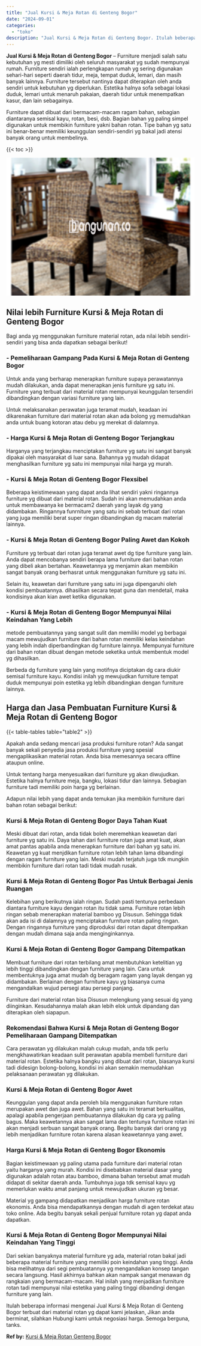 ```yaml
---
title: "Jual Kursi & Meja Rotan di Genteng Bogor"
date: "2024-09-01"
categories: 
  - "toko"
description: "Jual Kursi & Meja Rotan di Genteng Bogor. Itulah beberapa informasi mengenai Jual Kursi & Meja Rotan di Genteng Bogor terbuat dari material rotan yg dapat ka..."
---
```


**Jual Kursi & Meja Rotan di Genteng Bogor** – Furniture menjadi salah satu kebutuhan yg mesti dimiliki oleh seluruh masyarakat yg sudah mempunyai rumah. Furniture sendiri ialah perlengkapan rumah yg sering digunakan sehari-hari seperti daerah tidur, meja, tempat duduk, lemari, dan masih banyak lainnya. Furniture tersebut nantinya dapat diterapkan oleh anda sendiri untuk kebutuhan yg diperlukan. Estetika halnya sofa sebagai lokasi duduk, lemari untuk menaruh pakaian, daerah tidur untuk menempatkan kasur, dan lain sebagainya.

Furniture dapat dibuat dari bermacam-macam ragam bahan, sebagian diantaranya semisal kayu, rotan, besi, dsb. Bagian bahan yg paling simpel digunakan untuk membikin furniture yakni bahan rotan. Tipe bahan yg satu ini benar-benar memiliki keunggulan sendiri-sendiri yg bakal jadi atensi banyak orang untuk membelinya.

{{< toc >}}

![Jual Kursi & Meja Rotan di Genteng Bogor](/images/kursi-meja-rotan-murah01.png)

## Nilai lebih Furniture Kursi & Meja Rotan di Genteng Bogor

Bagi anda yg menggunakan furniture material rotan, ada nilai lebih sendiri-sendiri yang bisa anda dapatkan sebagai berikut!

### \- Pemeliharaan Gampang Pada Kursi & Meja Rotan di Genteng Bogor

Untuk anda yang berharap menerapkan furniture supaya perawatannya mudah dilakukan, anda dapat menerapkan jenis furniture yg satu ini. Furniture yang terbuat dari material rotan mempunyai keunggulan tersendiri dibandingkan dengan variasi furniture yang lain.

Untuk melaksanakan perawatan juga teramat mudah, keadaan ini dikarenakan furniture dari material rotan akan ada bolong yg memudahkan anda untuk buang kotoran atau debu yg merekat di dalamnya.

### \- Harga Kursi & Meja Rotan di Genteng Bogor Terjangkau

Harganya yang terjangkau menciptakan furniture yg satu ini sangat banyak dipakai oleh masyarakat di luar sana. Bahannya yg mudah didapat menghasilkan furniture yg satu ini mempunyai nilai harga yg murah.

### \- Kursi & Meja Rotan di Genteng Bogor Flexsibel

Beberapa keistimewaan yang dapat anda lihat sendiri yakni ringannya furniture yg dibuat dari material rotan. Sudah ini akan memudahkan anda untuk membawanya ke bermacam2 daerah yang layak dg yang didambakan. Ringannya funrniture yang satu ini sebab terbuat dari rotan yang juga memiliki berat super ringan dibandingkan dg macam material lainnya.

### \- Kursi & Meja Rotan di Genteng Bogor Paling Awet dan Kokoh

Furniture yg terbuat dari rotan juga teramat awet dg tipe furniture yang lain. Anda dapat mencobanya sendiri berapa lama furniture dari bahan rotan yang dibeli akan bertahan. Keawetannya yg menjamin akan membikin sangat banyak orang berhasrat untuk menggunakan furniture yg satu ini.

Selain itu, keawetan dari furniture yang satu ini juga dipengaruhi oleh kondisi pembuatannya. dihasilkan secara tepat guna dan mendetail, maka kondisinya akan kian awet ketika digunakan.

### \- Kursi & Meja Rotan di Genteng Bogor Mempunyai Nilai Keindahan Yang Lebih

metode pembuatannya yang sangat sulit dan memiliki model yg berbagai macam mewujudkan furniture dari bahan rotan memiliki kelas keindahan yang lebih indah diperbandingkan dg furniture lainnya. Mempunyai furniture dari bahan rotan dibuat dengan metode seketika untuk membentuk model yg dihasilkan.

Berbeda dg furniture yang lain yang motifnya diciptakan dg cara diukir semisal furniture kayu. Kondisi inilah yg mewujudkan furniture tempat duduk mempunyai poin estetika yg lebih dibandingkan dengan furniture lainnya.

## Harga dan Jasa Pembuatan Furniture Kursi & Meja Rotan di Genteng Bogor

{{< table-tables table="table2" >}}

Apakah anda sedang mencari jasa produksi furniture rotan? Ada sangat banyak sekali penyedia jasa produksi furniture yang spesial mengaplikasikan material rotan. Anda bisa memesannya secara offline ataupun online.

Untuk tentang harga menyesuaikan dari furniture yg akan diwujudkan. Estetika halnya furniture meja, bangku, lokasi tidur dan lainnya. Sebagian furniture tadi memiliki poin harga yg berlainan.

Adapun nilai lebih yang dapat anda temukan jika membikin furniture dari bahan rotan sebagai berikut:

### Kursi & Meja Rotan di Genteng Bogor Daya Tahan Kuat

Meski dibuat dari rotan, anda tidak boleh meremehkan keawetan dari furniture yg satu ini. Daya tahan dari furniture rotan juga amat kuat, akan amat pantas apabila anda menerapkan furniture dari bahan yg satu ini. Keawetan yg kuat menjdikan furniture rotan lebih tahan lama dibandingi dengan ragam furniture yang lain. Meski mudah terjatuh juga tdk mungkin membikin furniture dari rotan tadi tidak mudah rusak.

### Kursi & Meja Rotan di Genteng Bogor Pas Untuk Berbagai Jenis Ruangan

Kelebihan yang berikutnya ialah ringan. Sudah pasti tentunya perbedaan diantara furniture kayu dengan rotan itu tidak sama. Furniture rotan lebih ringan sebab menerapkan material bamboo yg Disusun. Sehingga tidak akan ada isi di dalamnya yg menciptakan furniture rotan paling ringan. Dengan ringannya furniture yang diproduksi dari rotan dapat ditempatkan dengan mudah dimana saja anda menginginkannya.

### Kursi & Meja Rotan di Genteng Bogor Gampang Ditempatkan

Membuat furniture dari rotan terbilang amat membutuhkan ketelitian yg lebih tinggi dibandingkan dengan furniture yang lain. Cara untuk membentuknya juga amat mudah dg beragam ragam yang layak dengan yg didambakan. Berlainan dengan furniture kayu yg biasanya cuma mengandalkan wujud persegi atau persegi panjang.

Furniture dari material rotan bisa Disusun melengkung yang sesuai dg yang diinginkan. Kesudahannya malah akan lebih elok untuk dipandang dan diterapkan oleh siapapun.

### Rekomendasi Bahwa Kursi & Meja Rotan di Genteng Bogor Pemeliharaan Gampang Ditempatkan

Cara perawatan yg dilakukan malah cukup mudah, anda tdk perlu mengkhawatirkan keadaan sulit perawatan apabila membeli furniture dari material rotan. Estetika halnya bangku yang dibuat dari rotan, biasanya kursi tadi didesign bolong-bolong, kondisi ini akan semakin memudahkan pelaksanaan perawatan yg dilakukan.

### Kursi & Meja Rotan di Genteng Bogor Awet

Keunggulan yang dapat anda peroleh bila menggunakan furniture rotan merupakan awet dan juga awet. Bahan yang satu ini teramat berkualitas, apalagi apabila pengerjaan pembuatannya dilakukan dg cara yg paling bagus. Maka keawetannya akan sangat lama dan tentunya furniture rotan ini akan menjadi serbuan sangat banyak orang. Begitu banyak dari orang yg lebih menjadikan furniture rotan karena alasan keawetannya yang awet.

### Harga Kursi & Meja Rotan di Genteng Bogor Ekonomis

Bagian keistimewaan yg paling utama pada furniture dari material rotan yaitu harganya yang murah. Kondisi ini disebabkan material dasar yang digunakan adalah rotan atau bamboo, dimana bahan tersebut amat mudah didapat di sekitar daerah anda. Tumbuhnya juga tdk semisal kayu yg memerlukan waktu amat panjang untuk mewujudkan ukuran yg besar.

Material yg gampang didapatkan menjadikan harga furniture rotan ekonomis. Anda bisa mendapatkannya dengan mudah di agen terdekat atau toko online. Ada begitu banyak sekali penjual furniture rotan yg dapat anda dapatkan.

### Kursi & Meja Rotan di Genteng Bogor Mempunyai Nilai Keindahan Yang Tinggi

Dari sekian banyaknya material furniture yg ada, material rotan bakal jadi beberapa material furniture yang memiliki poin keindahan yang tinggi. Anda bisa melihatnya dari segi pembuatannya yg mengandalkan konsep tangan secara langsung. Hasil akhirnya bahkan akan nampak sangat menawan dg rangkaian yang bermacam-macam. Hal inilah yang menjadikan furniture rotan tadi mempunyai nilai estetika yang paling tinggi dibandingi dengan furniture yang lain.

Itulah beberapa informasi mengenai Jual Kursi & Meja Rotan di Genteng Bogor terbuat dari material rotan yg dapat kami jelaskan, Jikan anda berminat, silahkan Hubungi kami untuk negosiasi harga. Semoga berguna, tanks.

**Ref by:** [Kursi & Meja Rotan Genteng Bogor](https://id.wikipedia.org/wiki/Kursi)

